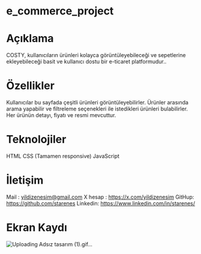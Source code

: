 # e_commerce_project

# Açıklama
COSTY, kullanıcıların ürünleri kolayca görüntüleyebileceği ve sepetlerine ekleyebileceği basit ve kullanıcı dostu bir e-ticaret platformudur..
# Özellikler
Kullanıcılar bu sayfada çeşitli ürünleri görüntüleyebilirler. Ürünler arasında arama yapabilir ve filtreleme seçenekleri ile istedikleri ürünleri bulabilirler. Her ürünün detayı, fiyatı ve resmi mevcuttur.
# Teknolojiler
HTML CSS (Tamamen responsive) JavaScript
# İletişim
Mail : yildizenesim@gmail.com X hesap : https://x.com/yildizenesim GitHup: https://github.com/starenes Linkedin: https://www.linkedin.com/in/starenes/
# Ekran Kaydı

![Uploading Adsız tasarım (1).gif…]()

